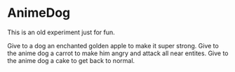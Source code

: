 # AnimeDog
This is an old experiment just for fun.

Give to a dog an enchanted golden apple to make it super strong.
Give to the anime dog a carrot to make him angry and attack all near entites.
Give to the anime dog a cake to get back to normal.
